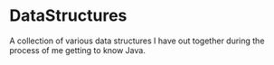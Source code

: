 # DataStructures

A collection of various data structures I have out together during the process of me getting to know Java.
